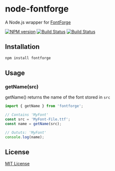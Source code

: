 node-fontforge
================================================================================

A Node.js wrapper for [FontForge](https://fontforge.github.io)

[![NPM version][npm-image]][npm-url] [![Build Status][travis-image]][travis-url] [![Build Status][appveyor-image]][appveyor-url] 

Installation
--------------------------------------------------------------------------------

```bash
npm install fontforge
```
Usage
--------------------------------------------------------------------------------

### getName(src)

getName() returns the name of the font stored in `src`

```javascript
import { getName } from 'fontforge';

// Contains 'MyFont'
const src = 'MyFont-File.ttf';
const name = getName(src);

// Oututs: 'MyFont'
console.log(name);
```

License
--------------------------------------------------------------------------------

[MIT License](http://en.wikipedia.org/wiki/MIT_License)

[npm-url]: https://npmjs.org/package/gulp-fontgen
[npm-image]: https://badge.fury.io/js/gulp-fontgen.png

[travis-url]: http://travis-ci.org/sgen/node-fontforge
[travis-image]: https://secure.travis-ci.org/sgen/node-fontforge.svg?branch=master

[appveyor-url]: https://ci.appveyor.com/project/sgen/node-fontforge
[appveyor-image]: https://ci.appveyor.com/api/projects/status/1maaqe7c49opatuo/branch/master?svg=true
